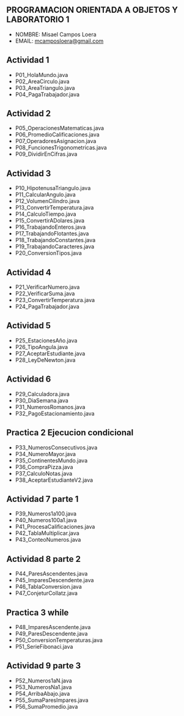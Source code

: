 ## PROGRAMACION ORIENTADA A OBJETOS Y LABORATORIO 1
- NOMBRE: Misael Campos Loera
- EMAIL: mcamposloera@gmail.com

## Actividad 1
- P01_HolaMundo.java
- P02_AreaCirculo.java
- P03_AreaTriangulo.java
- P04_PagaTrabajador.java

## Actividad 2
- P05_OperacionesMatematicas.java
- P06_PromedioCalificaciones.java
- P07_OperadoresAsignacion.java
- P08_FuncionesTrigonometricas.java
- P09_DividirEnCifras.java

## Actividad 3
- P10_HipotenusaTriangulo.java
- P11_CalcularAngulo.java
- P12_VolumenCilindro.java
- P13_ConvertirTemperatura.java
- P14_CalculoTiempo.java
- P15_ConvertirADolares.java
- P16_TrabajandoEnteros.java
- P17_TrabajandoFlotantes.java
- P18_TrabajandoConstantes.java
- P19_TrabajandoCaracteres.java
- P20_ConversionTipos.java


## Actividad 4
- P21_VerificarNumero.java
- P22_VerificarSuma.java
- P23_ConvertirTemperatura.java
- P24_PagaTrabajador.java

## Actividad 5
- P25_EstacionesAño.java
- P26_TipoAngula.java
- P27_AceptarEstudiante.java
- P28_LeyDeNewton.java

## Actividad 6
- P29_Calculadora.java
- P30_DiaSemana.java
- P31_NumerosRomanos.java
- P32_PagoEstacionamiento.java

## Practica 2 Ejecucion condicional
- P33_NumerosConsecutivos.java
- P34_NumeroMayor.java
- P35_ContinentesMundo.java
- P36_CompraPizza.java
- P37_CalculoNotas.java
- P38_AceptarEstudianteV2.java

## Actividad 7 parte 1
- P39_Numeros1a100.java
- P40_Numeros100a1.java
- P41_ProcesaCalificaciones.java
- P42_TablaMultiplicar.java
- P43_ConteoNumeros.java

## Actividad 8 parte 2
- P44_ParesAscendentes.java
- P45_ImparesDescendente.java
- P46_TablaConversion.java
- P47_ConjeturCollatz.java

## Practica 3 while
- P48_ImparesAscendente.java
- P49_ParesDescendente.java
- P50_ConversionTemperaturas.java
- P51_SerieFibonaci.java

## Actividad 9 parte 3
- P52_Numeros1aN.java
- P53_NumerosNa1.java
- P54_ArribaAbajo.java
- P55_SumaParesImpares.java
- P56_SumaPromedio.java